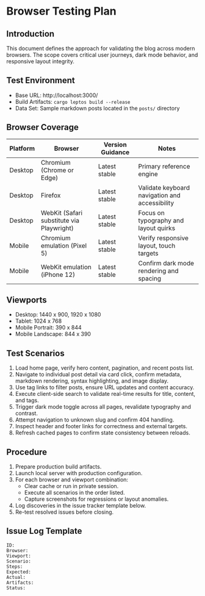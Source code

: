 # Browser Testing Plan

## Introduction
This document defines the approach for validating the blog across modern browsers. The scope covers critical user journeys, dark mode behavior, and responsive layout integrity.

## Test Environment
- Base URL: http://localhost:3000/
- Build Artifacts: `cargo leptos build --release`
- Data Set: Sample markdown posts located in the `posts/` directory

## Browser Coverage
| Platform | Browser | Version Guidance | Notes |
|----------|---------|------------------|-------|
| Desktop  | Chromium (Chrome or Edge) | Latest stable | Primary reference engine |
| Desktop  | Firefox | Latest stable | Validate keyboard navigation and accessibility |
| Desktop  | WebKit (Safari substitute via Playwright) | Latest stable | Focus on typography and layout quirks |
| Mobile   | Chromium emulation (Pixel 5) | Latest stable | Verify responsive layout, touch targets |
| Mobile   | WebKit emulation (iPhone 12) | Latest stable | Confirm dark mode rendering and spacing |

## Viewports
- Desktop: 1440 x 900, 1920 x 1080
- Tablet: 1024 x 768
- Mobile Portrait: 390 x 844
- Mobile Landscape: 844 x 390

## Test Scenarios
1. Load home page, verify hero content, pagination, and recent posts list.
2. Navigate to individual post detail via card click, confirm metadata, markdown rendering, syntax highlighting, and image display.
3. Use tag links to filter posts, ensure URL updates and content accuracy.
4. Execute client-side search to validate real-time results for title, content, and tags.
5. Trigger dark mode toggle across all pages, revalidate typography and contrast.
6. Attempt navigation to unknown slug and confirm 404 handling.
7. Inspect header and footer links for correctness and external targets.
8. Refresh cached pages to confirm state consistency between reloads.

## Procedure
1. Prepare production build artifacts.
2. Launch local server with production configuration.
3. For each browser and viewport combination:
   - Clear cache or run in private session.
   - Execute all scenarios in the order listed.
   - Capture screenshots for regressions or layout anomalies.
4. Log discoveries in the issue tracker template below.
5. Re-test resolved issues before closing.

## Issue Log Template
```
ID:
Browser:
Viewport:
Scenario:
Steps:
Expected:
Actual:
Artifacts:
Status:
```

